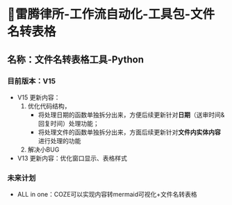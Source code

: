 # 🥹雷腾律所-工作流自动化-工具包-文件名转表格
## 名称：文件名转表格工具-Python
  ### 目前版本：V15
  - V15 更新内容： 
    1. 优化代码结构，
       - 将处理日期的函数单独拆分出来，方便后续更新针对**日期**（送审时间&回复时间）处理功能；
       - 将处理文件的函数单独拆分出来，方面后续更新针对**文件内实体内容**进行处理的功能
    2. 解决小BUG
  - V13 更新内容：优化窗口显示、表格样式
  ### 未来计划
  - ALL in one：COZE可以实现内容转mermaid可视化+文件名转表格 
